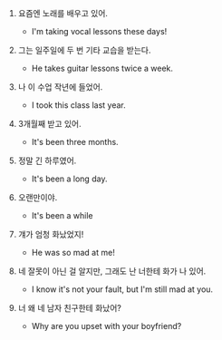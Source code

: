 1. 요즘엔 노래를 배우고 있어.

    - I'm taking vocal lessons these days!

2. 그는 일주일에 두 번 기타 교습을 받는다.

    - He takes guitar lessons twice a week.

3. 나 이 수업 작년에 들었어.

    - I took this class last year.

4. 3개월째 받고 있어.

    - It's been three months.

5. 정말 긴 하루였어.

    - It's been a long day.

6. 오랜만이야.

    - It's been a while

7. 걔가 엄청 화났었지!

    - He was so mad at me!

8. 네 잘못이 아닌 걸 알지만, 그래도 난 너한테 화가 나 있어.

    - I know it's not your fault, but I'm still mad at you. 

9. 너 왜 네 남자 친구한테 화났어?

    - Why are you upset with your boyfriend?
    